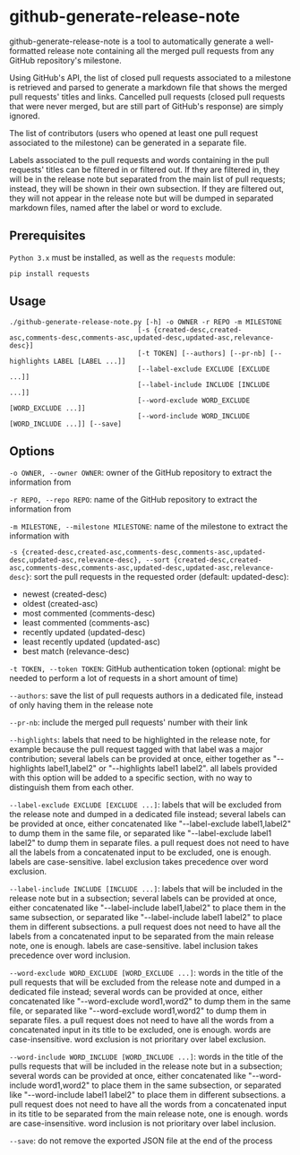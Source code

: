 # github-generate-release-note

github-generate-release-note is a tool to automatically generate a well-formatted release note containing all the merged pull requests from any GitHub repository's milestone.

Using GitHub's API, the list of closed pull requests associated to a milestone is retrieved and parsed to generate a markdown file that shows the merged pull requests' titles and links. Cancelled pull requests (closed pull requests that were never merged, but are still part of GitHub's response) are simply ignored.

The list of contributors (users who opened at least one pull request associated to the milestone) can be generated in a separate file.

Labels associated to the pull requests and words containing in the pull requests' titles can be filtered in or filtered out. If they are filtered in, they will be in the release note but separated from the main list of pull requests; instead, they will be shown in their own subsection. If they are filtered out, they will not appear in the release note but will be dumped in separated markdown files, named after the label or word to exclude.

## Prerequisites

`Python 3.x` must be installed, as well as the `requests` module:
```
pip install requests
```

## Usage

```
./github-generate-release-note.py [-h] -o OWNER -r REPO -m MILESTONE
                                [-s {created-desc,created-asc,comments-desc,comments-asc,updated-desc,updated-asc,relevance-desc}]
                                [-t TOKEN] [--authors] [--pr-nb] [--highlights LABEL [LABEL ...]]
                                [--label-exclude EXCLUDE [EXCLUDE ...]]
                                [--label-include INCLUDE [INCLUDE ...]]
                                [--word-exclude WORD_EXCLUDE [WORD_EXCLUDE ...]]
                                [--word-include WORD_INCLUDE [WORD_INCLUDE ...]] [--save]
```

## Options 

`-o OWNER, --owner OWNER`: owner of the GitHub repository to extract the information from

`-r REPO, --repo REPO`: name of the GitHub repository to extract the information from

`-m MILESTONE, --milestone MILESTONE`: name of the milestone to extract the information with

`-s {created-desc,created-asc,comments-desc,comments-asc,updated-desc,updated-asc,relevance-desc}, --sort {created-desc,created-asc,comments-desc,comments-asc,updated-desc,updated-asc,relevance-desc}`: sort the pull requests in the requested order (default: updated-desc): 
- newest (created-desc)
- oldest (created-asc)
- most commented (comments-desc)
- least commented (comments-asc)
- recently updated (updated-desc)
- least recently updated (updated-asc)
- best match (relevance-desc)

`-t TOKEN, --token TOKEN`: GitHub authentication token (optional: might be needed to perform a lot of requests in a short amount of time)

`--authors`: save the list of pull requests authors in a dedicated file, instead of only having them in the release note

`--pr-nb`: include the merged pull requests' number with their link

`--highlights`: labels that need to be highlighted in the release note, for example because the pull request tagged with that label was a major contribution; several labels can be provided at once, either together as "--highlights label1,label2" or "--highlights label1 label2". all labels provided with this option will be added to a specific section, with no way to distinguish them from each other.

`--label-exclude EXCLUDE [EXCLUDE ...]`: labels that will be excluded from the release note and dumped in a dedicated file instead; several labels can be provided at once, either concatenated like "--label-exclude label1,label2" to dump them in the same file, or separated like "--label-exclude label1 label2" to dump them in separate files. a pull request does not need to have all the labels from a concatenated input to be excluded, one is enough. labels are case-sensitive. label exclusion takes precedence over word exclusion.

`--label-include INCLUDE [INCLUDE ...]`: labels that will be included in the release note but in a subsection; several labels can be provided at once, either concatenated like "--label-include label1,label2" to place them in the same subsection, or separated like "--label-include label1 label2" to place them in different subsections. a pull request does not need to have all the labels from a concatenated input to be separated from the main release note, one is enough. labels are case-sensitive. label inclusion takes precedence over word inclusion.

`--word-exclude WORD_EXCLUDE [WORD_EXCLUDE ...]`: words in the title of the pull requests that will be excluded from the release note and dumped in a dedicated file instead; several words can be provided at once, either concatenated like "--word-exclude word1,word2" to dump them in the same file, or separated like "--word-exclude word1,word2" to dump them in separate files. a pull request does not need to have all the words from a concatenated input in its title to be excluded, one is enough. words are case-insensitive. word exclusion is not prioritary over label exclusion.

`--word-include WORD_INCLUDE [WORD_INCLUDE ...]`: words in the title of the pulls requests that will be included in the release note but in a subsection; several words can be provided at once, either concatenated like "--word-include word1,word2" to place them in the same subsection, or separated like "--word-include label1 label2" to place them in different subsections. a pull request does not need to have all the words from a concatenated input in its title to be separated from the main release note, one is enough. words are case-insensitive. word inclusion is not prioritary over label inclusion.

`--save`: do not remove the exported JSON file at the end of the process
